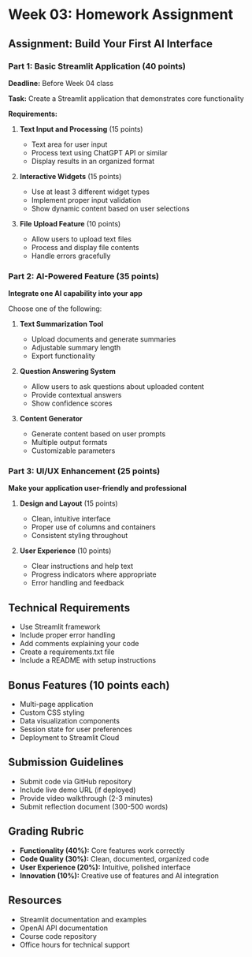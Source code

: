 # Week 03: Homework Assignment

## Assignment: Build Your First AI Interface

### Part 1: Basic Streamlit Application (40 points)
**Deadline:** Before Week 04 class

**Task:** Create a Streamlit application that demonstrates core functionality

**Requirements:**
1. **Text Input and Processing** (15 points)
   - Text area for user input
   - Process text using ChatGPT API or similar
   - Display results in an organized format

2. **Interactive Widgets** (15 points)
   - Use at least 3 different widget types
   - Implement proper input validation
   - Show dynamic content based on user selections

3. **File Upload Feature** (10 points)
   - Allow users to upload text files
   - Process and display file contents
   - Handle errors gracefully

### Part 2: AI-Powered Feature (35 points)
**Integrate one AI capability into your app**

Choose one of the following:
1. **Text Summarization Tool**
   - Upload documents and generate summaries
   - Adjustable summary length
   - Export functionality

2. **Question Answering System**
   - Allow users to ask questions about uploaded content
   - Provide contextual answers
   - Show confidence scores

3. **Content Generator**
   - Generate content based on user prompts
   - Multiple output formats
   - Customizable parameters

### Part 3: UI/UX Enhancement (25 points)
**Make your application user-friendly and professional**

1. **Design and Layout** (15 points)
   - Clean, intuitive interface
   - Proper use of columns and containers
   - Consistent styling throughout

2. **User Experience** (10 points)
   - Clear instructions and help text
   - Progress indicators where appropriate
   - Error handling and feedback

## Technical Requirements
- Use Streamlit framework
- Include proper error handling
- Add comments explaining your code
- Create a requirements.txt file
- Include a README with setup instructions

## Bonus Features (10 points each)
- Multi-page application
- Custom CSS styling
- Data visualization components
- Session state for user preferences
- Deployment to Streamlit Cloud

## Submission Guidelines
- Submit code via GitHub repository
- Include live demo URL (if deployed)
- Provide video walkthrough (2-3 minutes)
- Submit reflection document (300-500 words)

## Grading Rubric
- **Functionality (40%):** Core features work correctly
- **Code Quality (30%):** Clean, documented, organized code
- **User Experience (20%):** Intuitive, polished interface
- **Innovation (10%):** Creative use of features and AI integration

## Resources
- Streamlit documentation and examples
- OpenAI API documentation
- Course code repository
- Office hours for technical support 